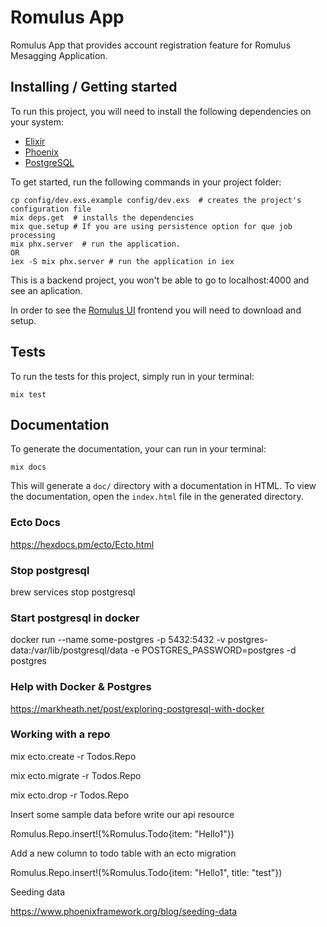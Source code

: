 # Romulus App

Romulus App that provides account registration feature for Romulus Mesagging Application.

## Installing / Getting started

To run this project, you will need to install the following dependencies on your system:

* [Elixir](https://elixir-lang.org/install.html)
* [Phoenix](https://hexdocs.pm/phoenix/installation.html)
* [PostgreSQL](https://www.postgresql.org/download/macosx/)

To get started, run the following commands in your project folder:

```shell
cp config/dev.exs.example config/dev.exs  # creates the project's configuration file
mix deps.get  # installs the dependencies
mix que.setup # If you are using persistence option for que job processing
mix phx.server  # run the application.
OR
iex -S mix phx.server # run the application in iex
```

This is a backend project, you won't be able to go to localhost:4000 and see an aplication. 

In order to see the [Romulus UI](romulus_ui) frontend you will need to download and setup.

## Tests

To run the tests for this project, simply run in your terminal:

```shell
mix test
```

## Documentation

To generate the documentation, your can run in your terminal:

```shell
mix docs
```

This will generate a `doc/` directory with a documentation in HTML. To view the documentation, open the `index.html` file in the generated directory.

### Ecto Docs

https://hexdocs.pm/ecto/Ecto.html

### Stop postgresql

brew services stop postgresql

### Start postgresql in docker

docker run --name some-postgres -p 5432:5432 -v postgres-data:/var/lib/postgresql/data -e POSTGRES_PASSWORD=postgres -d postgres

### Help with Docker & Postgres

https://markheath.net/post/exploring-postgresql-with-docker

### Working with a repo

mix ecto.create -r Todos.Repo

mix ecto.migrate -r Todos.Repo

mix ecto.drop -r Todos.Repo

Insert some sample data before write our api resource

Romulus.Repo.insert!(%Romulus.Todo{item: "Hello1"}) 

Add a new column to todo table with an ecto migration

Romulus.Repo.insert!(%Romulus.Todo{item: "Hello1", title: "test"}) 

Seeding data

https://www.phoenixframework.org/blog/seeding-data
